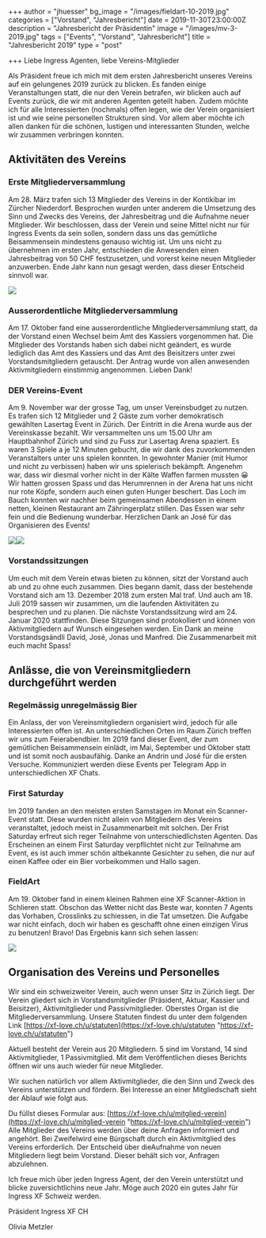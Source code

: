 +++
author = "jhuesser"
bg_image = "/images/fieldart-10-2019.jpg"
categories = ["Vorstand", "Jahresbericht"]
date = 2019-11-30T23:00:00Z
description = "Jahresbericht der Präsidentin"
image = "/images/mv-3-2019.jpg"
tags = ["Events", "Vorstand", "Jahresbericht"]
title = "Jahresbericht 2019"
type = "post"

+++
Liebe Ingress Agenten, liebe Vereins-Mitglieder

Als Präsident freue ich mich mit dem ersten Jahresbericht unseres Vereins auf ein gelungenes 2019 zurück zu blicken. Es fanden einige Veranstaltungen statt, die nur den Verein betrafen, wir blicken auch auf Events zurück, die wir mit anderen Agenten geteilt haben. Zudem möchte ich für alle Interessierten (nochmals) offen legen, wie der Verein organisiert ist und wie seine personellen Strukturen sind. Vor allem aber möchte ich allen danken für die schönen, lustigen und interessanten Stunden, welche wir zusammen verbringen konnten.

## Aktivitäten des Vereins

### Erste Mitgliederversammlung

Am 28. März trafen sich 13 Mitglieder des Vereins in der Kontikibar im Zürcher Niederdorf. Besprochen wurden unter anderem die Umsetzung des Sinn und Zwecks des Vereins, der Jahresbeitrag und die Aufnahme neuer Mitglieder. Wir beschlossen, dass der Verein und seine Mittel nicht nur für Ingress Events da sein sollen, sondern dass uns das gemütliche Beisammensein mindestens genauso wichtig ist. Um uns nicht zu übernehmen im ersten Jahr, entschieden die Anwesenden einen Jahresbeitrag von 50 CHF festzusetzen, und vorerst keine neuen Mitglieder anzuwerben. Ende Jahr kann nun gesagt werden, dass dieser Entscheid sinnvoll war.

![](/images/mv-3-2019.jpg)

### Ausserordentliche Mitgliederversammlung

Am 17. Oktober fand eine ausserordentliche Mitgliederversammlung statt, da der Vorstand einen Wechsel beim Amt des Kassiers vorgenommen hat. Die Mitglieder des Vorstands haben sich dabei nicht geändert, es wurde lediglich das Amt des Kassiers und das Amt des Beisitzers unter zwei Vorstandsmitgliedern getauscht. Der Antrag wurde von allen anwesenden Aktivmitgliedern einstimmig angenommen. Lieben Dank!

### DER Vereins-Event

Am 9. November war der grosse Tag, um unser Vereinsbudget zu nutzen. Es trafen sich 12 Mitglieder und 2 Gäste zum vorher demokratisch gewählten Lasertag Event in Zürich. Der Eintritt in die Arena wurde aus der Vereinskasse bezahlt. Wir versammelten uns um 15.00 Uhr am Hauptbahnhof Zürich und sind zu Fuss zur Lasertag Arena spaziert. Es waren 3 Spiele a je 12 Minuten gebucht, die wir dank des zuvorkommenden Veranstalters unter uns spielen konnten. In gewohnter Manier (mit Humor und nicht zu verbissen) haben wir uns spielerisch bekämpft. Angenehm war, dass wir diesmal vorher nicht in der Kälte Waffen farmen mussten 😀 Wir hatten grossen Spass und das Herumrennen in der Arena hat uns nicht nur rote Köpfe, sondern auch einen guten Hunger beschert. Das Loch im Bauch konnten wir nachher beim gemeinsamen Abendessen in einem netten, kleinen Restaurant am Zähringerplatz stillen. Das Essen war sehr fein und die Bedienung wunderbar. Herzlichen Dank an José für das Organisieren des Events!

![](/images/lasertag-11-2019.jpg)![](/images/essen-11-2019.jpg)

### Vorstandssitzungen

Um euch mit dem Verein etwas bieten zu können, sitzt der Vorstand auch ab und zu ohne euch zusammen. Dies begann damit, dass der bestehende Vorstand sich am 13. Dezember 2018 zum ersten Mal traf. Und auch am 18. Juli 2019 sassen wir zusammen, um die laufenden Aktivitäten zu besprechen und zu planen. Die nächste Vorstandssitzung wird am 24. Januar 2020 stattfinden. Diese Sitzungen sind protokolliert und können von Aktivmitgliedern auf Wunsch eingesehen werden. Ein Dank an meine Vorstandsgsändli David, José, Jonas und Manfred. Die Zusammenarbeit mit euch macht Spass!

## Anlässe, die von Vereinsmitgliedern durchgeführt werden

### Regelmässig unregelmässig Bier

Ein Anlass, der von Vereinsmitgliedern organisiert wird, jedoch für alle Interessierten offen ist. An unterschiedlichen Orten im Raum Zürich treffen wir uns zum Feierabendbier. Im 2019 fand dieser Event, der zum gemütlichen Beisammensein einlädt, im Mai, September und Oktober statt und ist somit noch ausbaufähig. Danke an Andrin und José für die ersten Versuche. Kommuniziert werden diese Events per Telegram App in unterschiedlichen XF Chats.

### First Saturday

Im 2019 fanden an den meisten ersten Samstagen im Monat ein Scanner-Event statt. Diese wurden nicht allein von Mitgliedern des Vereins veranstaltet, jedoch meist in Zusammenarbeit mit solchen. Der Frist Saturday erfreut sich reger Teilnahme von unterschiedlichsten Agenten. Das Erscheinen an einem First Saturday verpflichtet nicht zur Teilnahme am Event, es ist auch immer schön altbekannte Gesichter zu sehen, die nur auf einen Kaffee oder ein Bier vorbeikommen und Hallo sagen.

### FieldArt

Am 19. Oktober fand in einem kleinen Rahmen eine XF Scanner-Aktion in Schlieren statt. Obschon das Wetter nicht das Beste war, konnten 7 Agents das Vorhaben, Crosslinks zu schiessen, in die Tat umsetzen. Die Aufgabe war nicht einfach, doch wir haben es geschafft ohne einen einzigen Virus zu benutzen! Bravo! Das Ergebnis kann sich sehen lassen:

![](/images/fieldart-10-2019.jpg)

## Organisation des Vereins und Personelles

Wir sind ein schweizweiter Verein, auch wenn unser Sitz in Zürich liegt. Der Verein gliedert sich in Vorstandsmitglieder (Präsident, Aktuar, Kassier und Beisitzer), Aktivmitglieder und Passivmitglieder. Oberstes Organ ist die Mitgliederversammlung. Unsere Statuten findest du unter dem folgenden Link [https://xf-love.ch/u/statuten](https://xf-love.ch/u/statuten "https://xf-love.ch/u/statuten")

Aktuell besteht der Verein aus 20 Mitgliedern. 5 sind im Vorstand, 14 sind Aktivmitglieder, 1 Passivmitglied. Mit dem Veröffentlichen dieses Berichts öffnen wir uns auch wieder für neue Mitglieder.

Wir suchen natürlich vor allem Aktivmitglieder, die den Sinn und Zweck des Vereins unterstützen und fördern. Bei Interesse an einer Mitgliedschaft sieht der Ablauf wie folgt aus.

Du füllst dieses Formular aus: [https://xf-love.ch/u/mitglied-verein](https://xf-love.ch/u/mitglied-verein "https://xf-love.ch/u/mitglied-verein") Alle Mitglieder des Vereins werden über deine Anfragen informiert und angehört. Bei Zweifelwird eine Bürgschaft durch ein Aktivmitglied des Vereins erforderlich. Der Entscheid über dieAufnahme von neuen Mitgliedern liegt beim Vorstand. Dieser behält sich vor, Anfragen abzulehnen.

Ich freue mich über jeden Ingress Agent, der den Verein unterstützt und blicke zuversichtlichins neue Jahr. Möge auch 2020 ein gutes Jahr für Ingress XF Schweiz werden.

Präsident Ingress XF CH

Olivia Metzler